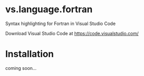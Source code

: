 # vs.language.fortran

Syntax highlighting for Fortran in Visual Studio Code

Download Visual Studio Code at https://code.visualstudio.com/

# Installation

coming soon...
